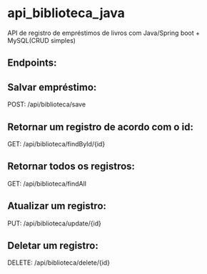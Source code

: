 # api_biblioteca_java

API de registro de empréstimos de livros com Java/Spring boot + MySQL(CRUD simples)

## Endpoints:

## Salvar empréstimo:

POST: /api/biblioteca/save

## Retornar um registro de acordo com o id:

GET: /api/biblioteca/findById/{id}

## Retornar todos os registros:

GET: /api/biblioteca/findAll

## Atualizar um registro:

PUT: /api/biblioteca/update/{id}

## Deletar um registro:

DELETE: /api/biblioteca/delete/{id}
